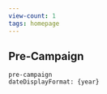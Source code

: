 ```yaml
---
view-count: 1
tags: homepage
---
```

## Pre-Campaign

```aat-vertical
pre-campaign
dateDisplayFormat: {year}
```

